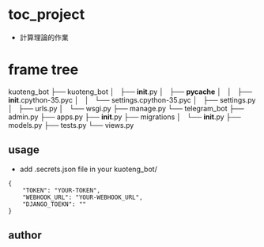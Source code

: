 # toc_project
- 計算理論的作業

# frame tree
kuoteng_bot
├── kuoteng_bot
│   ├── __init__.py
│   ├── __pycache__
│   │   ├── __init__.cpython-35.pyc
│   │   └── settings.cpython-35.pyc
│   ├── settings.py
│   ├── urls.py
│   └── wsgi.py
├── manage.py
└── telegram_bot
    ├── admin.py
    ├── apps.py
    ├── __init__.py
    ├── migrations
    │   └── __init__.py
    ├── models.py
    ├── tests.py
    └── views.py

## usage

- add .secrets.json file in your kuoteng_bot/
```
{
    "TOKEN": "YOUR-TOKEN",
    "WEBHOOK_URL": "YOUR-WEBHOOK_URL",
    "DJANGO_TOEKN": ""
}
```
## author

